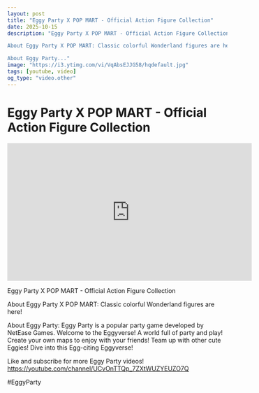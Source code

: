 ```yaml
---
layout: post
title: "Eggy Party X POP MART - Official Action Figure Collection"
date: 2025-10-15
description: "Eggy Party X POP MART - Official Action Figure Collection

About Eggy Party X POP MART: Classic colorful Wonderland figures are here! 

About Eggy Party..."
image: "https://i3.ytimg.com/vi/VqAbsEJJG58/hqdefault.jpg"
tags: [youtube, video]
og_type: "video.other"
---
```


<script type="application/ld+json">
{
  "@context": "http://schema.org",
  "@type": "VideoObject",
  "name": "Eggy Party X POP MART - Official Action Figure Collection",
  "description": "Eggy Party X POP MART - Official Action Figure Collection\n\nAbout Eggy Party X POP MART: Classic colorful Wonderland figures are here! \n\nAbout Eggy Party: Eggy Party is a popular party game developed by NetEase Games. Welcome to the Eggyverse! A world full of party and play! Create your own maps to enjoy with your friends! Team up with other cute Eggies! Dive into this Egg-citing Eggyverse!\n\nLike and subscribe for more Eggy Party videos! https://youtube.com/channel/UCvOnTTQp_7ZXtWUZYEUZO7Q \n\n#EggyParty",
  "thumbnailUrl": "https://i3.ytimg.com/vi/VqAbsEJJG58/hqdefault.jpg",
  "uploadDate": "2025-10-15T07:57:08",
  "embedUrl": "https://www.youtube.com/embed/VqAbsEJJG58",
  "publisher": {
    "@type": "Person",
    "name": "Celo Zaga"
  },
  "mainEntityOfPage": {
    "@type": "WebPage",
    "@id": "https://celozaga.github.io/2025/10/15/eggy-party-x-pop-mart---official-action-figure-collection-VqAbsEJJG58.html"
  },
  "duration": "PT0M0S"
}
</script>

<script type="application/ld+json">
{
  "@context": "http://schema.org",
  "@type": "BlogPosting",
  "headline": "Eggy Party X POP MART - Official Action Figure Collection",
  "image": "https://i3.ytimg.com/vi/VqAbsEJJG58/hqdefault.jpg",
  "publisher": {
    "@type": "Person",
    "name": "Celo Zaga"
  },
  "url": "https://celozaga.github.io/2025/10/15/eggy-party-x-pop-mart---official-action-figure-collection-VqAbsEJJG58.html",
  "datePublished": "2025-10-15T07:57:08",
  "dateCreated": "2025-10-15T07:57:08",
  "dateModified": "2025-10-15T07:57:08",
  "description": "Eggy Party X POP MART - Official Action Figure Collection\n\nAbout Eggy Party X POP MART: Classic colorful Wonderland figures are here! \n\nAbout Eggy Party...",
  "author": {
    "@type": "Person",
    "name": "Celo Zaga"
  },
  "mainEntityOfPage": {
    "@type": "WebPage",
    "@id": "https://celozaga.github.io/2025/10/15/eggy-party-x-pop-mart---official-action-figure-collection-VqAbsEJJG58.html"
  }
}
</script>

<h1 class="youtube-post-title">Eggy Party X POP MART - Official Action Figure Collection</h1>

<iframe width="560" height="315" src="https://www.youtube.com/embed/VqAbsEJJG58" class="youtube-post-embed" frameborder="0" allowfullscreen></iframe>

<p class="youtube-post-description">Eggy Party X POP MART - Official Action Figure Collection

About Eggy Party X POP MART: Classic colorful Wonderland figures are here! 

About Eggy Party: Eggy Party is a popular party game developed by NetEase Games. Welcome to the Eggyverse! A world full of party and play! Create your own maps to enjoy with your friends! Team up with other cute Eggies! Dive into this Egg-citing Eggyverse!

Like and subscribe for more Eggy Party videos! https://youtube.com/channel/UCvOnTTQp_7ZXtWUZYEUZO7Q 

#EggyParty</p>
